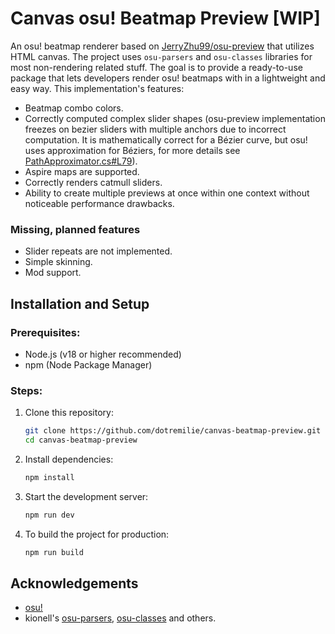 # Canvas osu! Beatmap Preview [WIP]

An osu! beatmap renderer based on [JerryZhu99/osu-preview](https://github.com/JerryZhu99/osu-preview) that utilizes HTML canvas. 
The project uses `osu-parsers` and `osu-classes` libraries for most non-rendering related stuff. The goal is to provide a ready-to-use package
that lets developers render osu! beatmaps with in a lightweight and easy way. This implementation's features:

- Beatmap combo colors.
- Correctly computed complex slider shapes (osu-preview implementation freezes on bezier sliders with multiple anchors due to incorrect computation. 
It is mathematically correct for a Bézier curve, but osu! uses approximation for Béziers, for more details see [PathApproximator.cs#L79](https://github.com/ppy/osu-framework/blob/master/osu.Framework/Utils/PathApproximator.cs#L79)).
- Aspire maps are supported.
- Correctly renders catmull sliders.
- Ability to create multiple previews at once within one context without noticeable performance drawbacks.

### Missing, planned features

- Slider repeats are not implemented.
- Simple skinning.
- Mod support.

## Installation and Setup

### Prerequisites:
- Node.js (v18 or higher recommended)
- npm (Node Package Manager)

### Steps:
1. Clone this repository:
   ```bash
   git clone https://github.com/dotremilie/canvas-beatmap-preview.git
   cd canvas-beatmap-preview
   ```

2. Install dependencies:
   ```bash
   npm install
   ```

3. Start the development server:
   ```bash
   npm run dev
   ```

4. To build the project for production:
   ```bash
   npm run build
   ```

## Acknowledgements

- [osu!](https://osu.ppy.sh/)
- kionell's [osu-parsers](https://github.com/kionell/osu-parsers), [osu-classes](https://github.com/kionell/osu-classes) and others.
